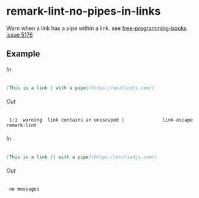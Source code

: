 # remark-lint-no-pipes-in-links
Warn when a link has a pipe within a link.
see [free-programming-books issue 5176](https://github.com/EbookFoundation/free-programming-books/issues/5176) 
 
  ## Example
  ###### In
   ```markdown
   [This is a link | with a pipe](https://unifiedjs.com/)
   ```
  
  ###### Out

   ```text
    1:1  warning  link contains an unescaped |              link-escape       remark-lint
   ```
 
  ###### In
   ```markdown
   [This is a link /| with a pipe](https://unifiedjs.com/)
   ```
  
  ###### Out

   ```text
    no messages
   ```
